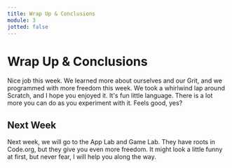 ```yaml
---
title: Wrap Up & Conclusions
module: 3
jotted: false
---
```


# Wrap Up & Conclusions

Nice job this week.  We learned more about ourselves and our Grit, and we programmed with more freedom this week.  We took a whirlwind lap around Scratch, and I hope you enjoyed it. It's fun little language. There is a lot more you can do as you experiment with it.    Feels good, yes?

## Next Week

Next week, we will go to the App Lab and Game Lab.  They have roots in Code.org, but they give you even more freedom.  It might look a little funny at first, but never fear, I will help you along the way.